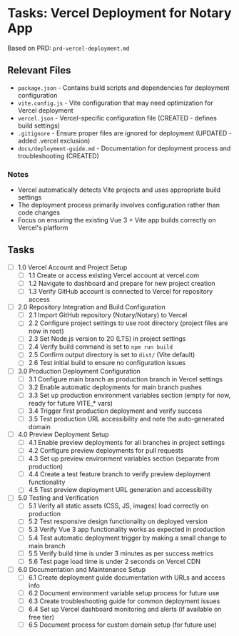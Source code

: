 # Tasks: Vercel Deployment for Notary App

Based on PRD: `prd-vercel-deployment.md`

## Relevant Files

- `package.json` - Contains build scripts and dependencies for deployment configuration
- `vite.config.js` - Vite configuration that may need optimization for Vercel deployment  
- `vercel.json` - Vercel-specific configuration file (CREATED - defines build settings)
- `.gitignore` - Ensure proper files are ignored for deployment (UPDATED - added .vercel exclusion)
- `docs/deployment-guide.md` - Documentation for deployment process and troubleshooting (CREATED)

### Notes

- Vercel automatically detects Vite projects and uses appropriate build settings
- The deployment process primarily involves configuration rather than code changes
- Focus on ensuring the existing Vue 3 + Vite app builds correctly on Vercel's platform

## Tasks

- [ ] 1.0 Vercel Account and Project Setup
  - [ ] 1.1 Create or access existing Vercel account at vercel.com
  - [ ] 1.2 Navigate to dashboard and prepare for new project creation
  - [ ] 1.3 Verify GitHub account is connected to Vercel for repository access

- [ ] 2.0 Repository Integration and Build Configuration
  - [ ] 2.1 Import GitHub repository (Notary/Notary) to Vercel
  - [ ] 2.2 Configure project settings to use root directory (project files are now in root)
  - [ ] 2.3 Set Node.js version to 20 (LTS) in project settings
  - [ ] 2.4 Verify build command is set to `npm run build`
  - [ ] 2.5 Confirm output directory is set to `dist/` (Vite default)
  - [ ] 2.6 Test initial build to ensure no configuration issues

- [ ] 3.0 Production Deployment Configuration
  - [ ] 3.1 Configure main branch as production branch in Vercel settings
  - [ ] 3.2 Enable automatic deployments for main branch pushes
  - [ ] 3.3 Set up production environment variables section (empty for now, ready for future VITE_* vars)
  - [ ] 3.4 Trigger first production deployment and verify success
  - [ ] 3.5 Test production URL accessibility and note the auto-generated domain

- [ ] 4.0 Preview Deployment Setup
  - [ ] 4.1 Enable preview deployments for all branches in project settings
  - [ ] 4.2 Configure preview deployments for pull requests
  - [ ] 4.3 Set up preview environment variables section (separate from production)
  - [ ] 4.4 Create a test feature branch to verify preview deployment functionality
  - [ ] 4.5 Test preview deployment URL generation and accessibility

- [ ] 5.0 Testing and Verification
  - [ ] 5.1 Verify all static assets (CSS, JS, images) load correctly on production
  - [ ] 5.2 Test responsive design functionality on deployed version
  - [ ] 5.3 Verify Vue 3 app functionality works as expected in production
  - [ ] 5.4 Test automatic deployment trigger by making a small change to main branch
  - [ ] 5.5 Verify build time is under 3 minutes as per success metrics
  - [ ] 5.6 Test page load time is under 2 seconds on Vercel CDN

- [ ] 6.0 Documentation and Maintenance Setup
  - [ ] 6.1 Create deployment guide documentation with URLs and access info
  - [ ] 6.2 Document environment variable setup process for future use
  - [ ] 6.3 Create troubleshooting guide for common deployment issues
  - [ ] 6.4 Set up Vercel dashboard monitoring and alerts (if available on free tier)
  - [ ] 6.5 Document process for custom domain setup (for future use)
